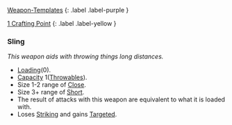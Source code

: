 
[Weapon-Templates](Game/Weapon-Templates)
{: .label .label-purple }

[1 Crafting Point](Game/Designing-Weapons#Crafting%20Points)
{: .label .label-yellow }

### Sling
*This weapon aids with throwing things long distances.*
* [Loading](Game/Core/Blocks/Loading)(0).
* [Capacity](Game/Core/Blocks/Capacity) 1([Throwables](Game/Core/Gear#Throwables)).
* Size 1-2 range of [Close](Game/Core/Movement#Close).
* Size 3+ range of [Short](Game/Core/Movement#Short).
* The result of attacks with this weapon are equivalent to what it is loaded with.
* Loses [Striking](Game/Core/Blocks/Striking) and gains [Targeted](Game/Core/Blocks/Targeted).